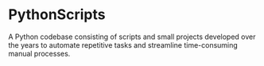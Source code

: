 # PythonScripts

A Python codebase consisting of scripts and small projects developed over the years to automate repetitive tasks and streamline time-consuming manual processes.
